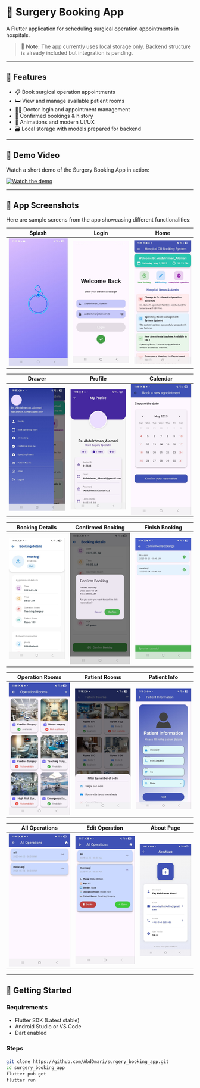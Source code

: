 # 🏥 Surgery Booking App

A Flutter application for scheduling surgical operation appointments in hospitals.

> 🚧 **Note:** The app currently uses local storage only. Backend structure is already included but integration is pending.

---

## 📱 Features

- 📋 Book surgical operation appointments
- 🛏 View and manage available patient rooms
- 🧑‍⚕️ Doctor login and appointment management
- 🧾 Confirmed bookings & history
- 🎨 Animations and modern UI/UX
- 🗃 Local storage with models prepared for backend

---

## 🎥 Demo Video

Watch a short demo of the Surgery Booking App in action:

[![Watch the demo](https://img.youtube.com/vi/RHh3JU8DoLY/0.jpg)](https://youtube.com/shorts/RHh3JU8DoLY)

---

## 📸 App Screenshots

Here are sample screens from the app showcasing different functionalities:

| Splash | Login | Home |
|--------|-------|------|
| ![](assets/images/screenshots/spalsh.jpg) | ![](assets/images/screenshots/login.jpg) | ![](assets/images/screenshots/home.jpg) |

| Drawer | Profile | Calendar |
|--------|---------|----------|
| ![](assets/images/screenshots/drawer.jpg) | ![](assets/images/screenshots/profile.jpg) | ![](assets/images/screenshots/calender_for_booking.jpg) |

| Booking Details | Confirmed Booking | Finish Booking |
|------------------|-------------------|----------------|
| ![](assets/images/screenshots/booking_details.jpg) | ![](assets/images/screenshots/confirmed_booking.jpg) | ![](assets/images/screenshots/finish_booking.jpg) |

| Operation Rooms | Patient Rooms | Patient Info |
|------------------|----------------|---------------|
| ![](assets/images/screenshots/operation_rooms.jpg) | ![](assets/images/screenshots/patient_rooms.jpg) | ![](assets/images/screenshots/patient_information.jpg) |

| All Operations | Edit Operation | About Page |
|----------------|----------------|-------------|
| ![](assets/images/screenshots/all_operations.jpg) | ![](assets/images/screenshots/edit_operations.jpg) | ![](assets/images/screenshots/about_app.jpg) |

---

## 🚀 Getting Started

### Requirements

- Flutter SDK (Latest stable)
- Android Studio or VS Code
- Dart enabled

### Steps

```bash
git clone https://github.com/AbdOmari/surgery_booking_app.git
cd surgery_booking_app
flutter pub get
flutter run
